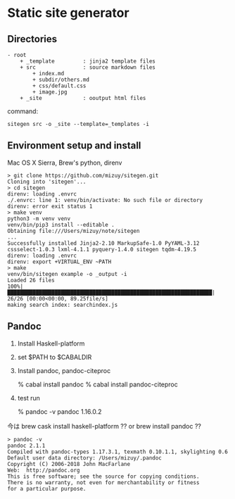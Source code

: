 # Static site generator

## Directories

    - root
        + _template         : jinja2 template files
        + src               : source markdown files
            + index.md
            + subdir/others.md
            + css/default.css
            + image.jpg
        + _site             : ooutput html files

command:
    
    sitegen src -o _site --template=_templates -i

## Environment setup and install

Mac OS X Sierra, Brew's python, direnv

    > git clone https://github.com/mizuy/sitegen.git
    Cloning into 'sitegen'...
    > cd sitegen
    direnv: loading .envrc
    ./.envrc: line 1: venv/bin/activate: No such file or directory
    direnv: error exit status 1
    > make venv
    python3 -m venv venv
    venv/bin/pip3 install --editable .
    Obtaining file:///Users/mizuy/note/sitegen
    ...
    Successfully installed Jinja2-2.10 MarkupSafe-1.0 PyYAML-3.12 cssselect-1.0.3 lxml-4.1.1 pyquery-1.4.0 sitegen tqdm-4.19.5
    direnv: loading .envrc
    direnv: export +VIRTUAL_ENV ~PATH
    > make
    venv/bin/sitegen example -o _output -i
    Loaded 26 files
    100%|█████████████████████████████████████████████████████████████████| 26/26 [00:00<00:00, 89.25file/s]
    making search index: searchindex.js

## Pandoc

1. Install Haskell-platform
2. set $PATH to $CABALDIR
3. Install pandoc, pandoc-citeproc

    % cabal install pandoc
    % cabal install pandoc-citeproc

4. test run

    % pandoc -v
    pandoc 1.16.0.2

今は brew cask install haskell-platform ?? or brew install pandoc ??

    > pandoc -v
    pandoc 2.1.1
    Compiled with pandoc-types 1.17.3.1, texmath 0.10.1.1, skylighting 0.6
    Default user data directory: /Users/mizuy/.pandoc
    Copyright (C) 2006-2018 John MacFarlane
    Web:  http://pandoc.org
    This is free software; see the source for copying conditions.
    There is no warranty, not even for merchantability or fitness
    for a particular purpose.
